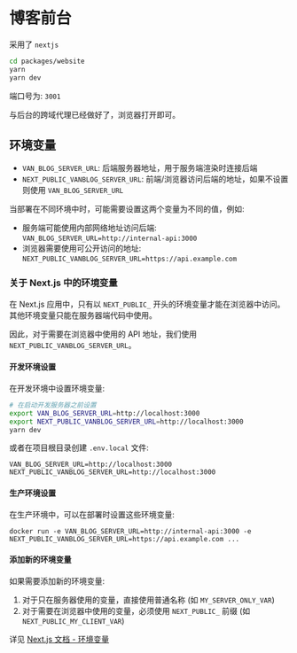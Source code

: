 # 博客前台

采用了 `nextjs`

```bash
cd packages/website
yarn
yarn dev
```

端口号为: `3001`

与后台的跨域代理已经做好了，浏览器打开即可。

## 环境变量

- `VAN_BLOG_SERVER_URL`: 后端服务器地址，用于服务端渲染时连接后端
- `NEXT_PUBLIC_VANBLOG_SERVER_URL`: 前端/浏览器访问后端的地址，如果不设置则使用 `VAN_BLOG_SERVER_URL`

当部署在不同环境中时，可能需要设置这两个变量为不同的值，例如:
- 服务端可能使用内部网络地址访问后端: `VAN_BLOG_SERVER_URL=http://internal-api:3000`
- 浏览器需要使用可公开访问的地址: `NEXT_PUBLIC_VANBLOG_SERVER_URL=https://api.example.com`

### 关于 Next.js 中的环境变量

在 Next.js 应用中，只有以 `NEXT_PUBLIC_` 开头的环境变量才能在浏览器中访问。其他环境变量只能在服务器端代码中使用。

因此，对于需要在浏览器中使用的 API 地址，我们使用 `NEXT_PUBLIC_VANBLOG_SERVER_URL`。

#### 开发环境设置

在开发环境中设置环境变量:

```bash
# 在启动开发服务器之前设置
export VAN_BLOG_SERVER_URL=http://localhost:3000
export NEXT_PUBLIC_VANBLOG_SERVER_URL=http://localhost:3000
yarn dev
```

或者在项目根目录创建 `.env.local` 文件:

```
VAN_BLOG_SERVER_URL=http://localhost:3000
NEXT_PUBLIC_VANBLOG_SERVER_URL=http://localhost:3000
```

#### 生产环境设置

在生产环境中，可以在部署时设置这些环境变量:

```
docker run -e VAN_BLOG_SERVER_URL=http://internal-api:3000 -e NEXT_PUBLIC_VANBLOG_SERVER_URL=https://api.example.com ...
```

#### 添加新的环境变量

如果需要添加新的环境变量:

1. 对于只在服务器使用的变量，直接使用普通名称 (如 `MY_SERVER_ONLY_VAR`)
2. 对于需要在浏览器中使用的变量，必须使用 `NEXT_PUBLIC_` 前缀 (如 `NEXT_PUBLIC_MY_CLIENT_VAR`)

详见 [Next.js 文档 - 环境变量](https://nextjs.org/docs/basic-features/environment-variables)
